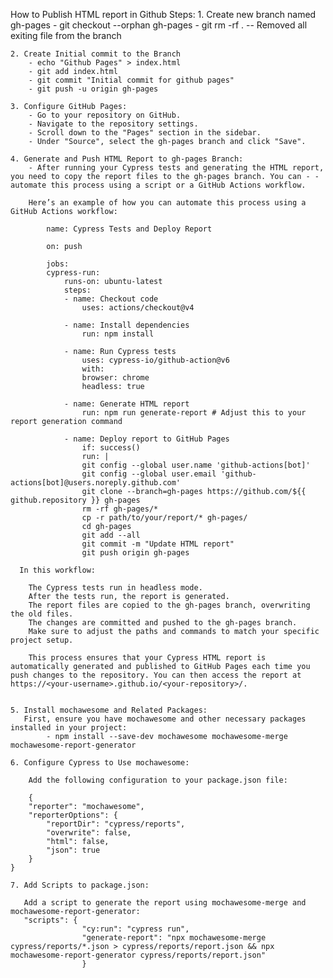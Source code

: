 How to Publish HTML report in Github
Steps:
    1. Create new branch named gh-pages
        - git checkout --orphan gh-pages
        - git rm -rf .  -- Removed all exiting file from the branch

    2. Create Initial commit to the Branch
        - echo "Github Pages" > index.html
        - git add index.html
        - git commit "Initial commit for github pages"
        - git push -u origin gh-pages
    
    3. Configure GitHub Pages:
        - Go to your repository on GitHub.
        - Navigate to the repository settings.
        - Scroll down to the "Pages" section in the sidebar.
        - Under "Source", select the gh-pages branch and click "Save".

    4. Generate and Push HTML Report to gh-pages Branch:
        - After running your Cypress tests and generating the HTML report, you need to copy the report files to the gh-pages branch. You can - - automate this process using a script or a GitHub Actions workflow.
        
        Here’s an example of how you can automate this process using a GitHub Actions workflow:

            name: Cypress Tests and Deploy Report

            on: push

            jobs:
            cypress-run:
                runs-on: ubuntu-latest
                steps:
                - name: Checkout code
                    uses: actions/checkout@v4

                - name: Install dependencies
                    run: npm install

                - name: Run Cypress tests
                    uses: cypress-io/github-action@v6
                    with:
                    browser: chrome
                    headless: true

                - name: Generate HTML report
                    run: npm run generate-report # Adjust this to your report generation command

                - name: Deploy report to GitHub Pages
                    if: success()
                    run: |
                    git config --global user.name 'github-actions[bot]'
                    git config --global user.email 'github-actions[bot]@users.noreply.github.com'
                    git clone --branch=gh-pages https://github.com/${{ github.repository }} gh-pages
                    rm -rf gh-pages/*
                    cp -r path/to/your/report/* gh-pages/
                    cd gh-pages
                    git add --all
                    git commit -m "Update HTML report"
                    git push origin gh-pages

      In this workflow:

        The Cypress tests run in headless mode.
        After the tests run, the report is generated.
        The report files are copied to the gh-pages branch, overwriting the old files.
        The changes are committed and pushed to the gh-pages branch.
        Make sure to adjust the paths and commands to match your specific project setup.

        This process ensures that your Cypress HTML report is automatically generated and published to GitHub Pages each time you push changes to the repository. You can then access the report at https://<your-username>.github.io/<your-repository>/.              
      

    5. Install mochawesome and Related Packages:
       First, ensure you have mochawesome and other necessary packages installed in your project:
            - npm install --save-dev mochawesome mochawesome-merge mochawesome-report-generator

    6. Configure Cypress to Use mochawesome:

        Add the following configuration to your package.json file:

        {
        "reporter": "mochawesome",
        "reporterOptions": {
            "reportDir": "cypress/reports",
            "overwrite": false,
            "html": false,
            "json": true
        }
    } 

    7. Add Scripts to package.json:

       Add a script to generate the report using mochawesome-merge and mochawesome-report-generator:
       "scripts": {
                    "cy:run": "cypress run",
                    "generate-report": "npx mochawesome-merge cypress/reports/*.json > cypress/reports/report.json && npx mochawesome-report-generator cypress/reports/report.json"
                    }
    












